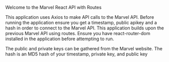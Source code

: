 Welcome to the Marvel React API with Routes

This application uses Axios to make API calls to the Marvel API. Before running the application ensure you get a timestamp, public apikey and a hash in order to connect to the Marvel API. This application builds upon the previous Marvel API using routes. Ensure you have react-router-dom installed in the application before attempting to run.

The public and private keys can be gathered from the Marvel website. The hash is an MD5 hash of your timestamp, private key, and public key
